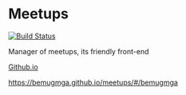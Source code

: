 # Meetups 

 [![Build Status](https://travis-ci.org/bemugmga/meetups.svg?branch=master)](https://travis-ci.org/bemugmga/meetups)

Manager of meetups, its friendly front-end

[Github.io](https://bemugmga.github.io/meetups/#/bemugmga)  

https://bemugmga.github.io/meetups/#/bemugmga 
